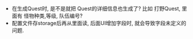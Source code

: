 - 在生成Quest时, 是不是就把 Quest的详细信息也生成了? 比如 打野Quest, 里面有 怪物种类,等级, 队伍编号?
- 配置文件存storage后再从里面读, 后面UI增加字段时, 就会导致字段未定义的问题. 
